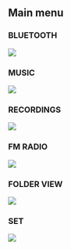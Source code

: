 ## Main menu


### BLUETOOTH
![](http://static.energysistem.com/images/manuals/42649/57a06e3f4e2d8.jpg) 
<br>


### MUSIC
![](http://static.energysistem.com/images/manuals/42649/57a06bc0c09c9.jpg) 



### RECORDINGS
![](http://static.energysistem.com/images/manuals/42649/57a06bb50502d.jpg) 



### FM RADIO
![](http://static.energysistem.com/images/manuals/42649/57a06bcb9f27a.jpg) 


### FOLDER VIEW
![](http://static.energysistem.com/images/manuals/42649/57a06f5240551.jpg) 


### SET
![](http://static.energysistem.com/images/manuals/42649/57a06b82298d0.jpg) 

